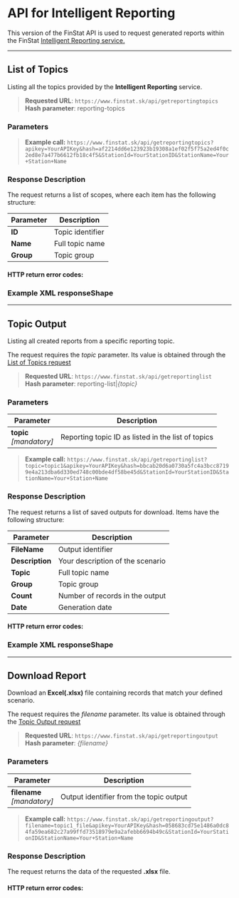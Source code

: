 # API for Intelligent Reporting 
This version of the FinStat API is used to request generated reports within the FinStat [Intelligent Reporting service.](https://www.finstat.sk/inteligentny-reporting)

---
## List of Topics 
Listing all the topics provided by the **Intelligent Reporting** service.  
> **Requested URL**: ```https://www.finstat.sk/api/getreportingtopics```<br />
> **Hash parameter**: reporting-topics
### Parameters 
[](../parts/parameters.md ':include')


> **Example call:** ```https://www.finstat.sk/api/getreportingtopics?apikey=YourAPIKey&hash=af2214dd6e123923b19308a1ef02f5f75a2ed4f0c2ed8e7a477b6612fb18c4f5&StationId=YourStationID&StationName=Your+Station+Name```
### Response Description

The request returns a list of scopes, where each item has the following structure: 

| Parameter | Description  |
| ----------- | ----------- |
| **ID** | Topic identifier |
| **Name** | Full topic name |
| **Group** | Topic group |

#### HTTP return error codes:
[](../parts/httperrorcodes.md ':include')

### Example XML responseShape 
[](../../examples/reporting-topics.md ':include')

---

## Topic Output
Listing all created reports from a specific reporting topic.

The request requires the *topic* parameter. Its value is obtained through the [List of Topics request](#list-of-topics)
> **Requested URL**: ```https://www.finstat.sk/api/getreportinglist```<br />
> **Hash parameter**: reporting-list|*{topic}*
### Parameters
| Parameter | Description  |
| ----------- | ----------- |
| **topic**<br />*[mandatory]*| Reporting topic ID as listed in the list of topics |

[](../parts/parameters.md ':include')


> **Example call:** ```https://www.finstat.sk/api/getreportinglist?topic=topic1&apikey=YourAPIKey&hash=bbcab20d6a0730a5fc4a3bcc87199e4a213dba6d330ed748c00bde4df58be45d&StationId=YourStationID&StationName=Your+Station+Name```
### Response Description

The request returns a list of saved outputs for download.
Items have the following structure: 

| Parameter | Description |
| ----------- | ----------- |
| **FileName** | Output identifier |
| **Description** | Your description of the scenario |
| **Topic** | Full topic name |
| **Group** | Topic group |
| **Count** | Number of records in the output |
| **Date** | Generation date |

#### HTTP return error codes:
[](../parts/httperrorcodes.md ':include')

### Example XML responseShape 
[](../../examples/reporting-list.md ':include')

---

## Download Report  
Download an **Excel(.xlsx)** file containing records that match your defined scenario.

The request requires the *filename* parameter. Its value is obtained through the [Topic Output request](#topic-output)
> **Requested URL**: ```https://www.finstat.sk/api/getreportingoutput```<br />
> **Hash parameter**: *{filename}*
### Parameters
| Parameter | Description |
| ----------- | ----------- |
| **filename**<br />*[mandatory]*| Output identifier from the topic output |

[](../parts/parameters.md ':include')


> **Example call:** ```https://www.finstat.sk/api/getreportingoutput?filename=topic1_file&apikey=YourAPIKey&hash=058683cd75e1486a0dc84fa59ea682c27a99ffd73518979e9a2afebb6694b49c&StationId=YourStationID&StationName=Your+Station+Name```
### Response Description

The request returns the data of the requested **.xlsx** file.  

#### HTTP return error codes:
[](../parts/httperrorcodes.md ':include')
